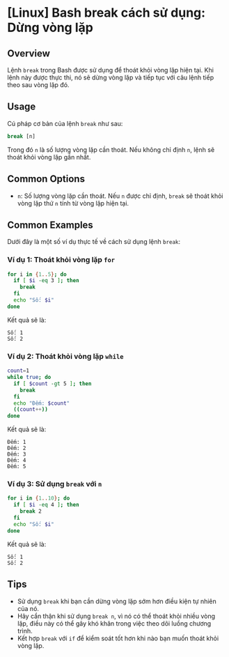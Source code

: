 # [Linux] Bash break cách sử dụng: Dừng vòng lặp

## Overview
Lệnh `break` trong Bash được sử dụng để thoát khỏi vòng lặp hiện tại. Khi lệnh này được thực thi, nó sẽ dừng vòng lặp và tiếp tục với câu lệnh tiếp theo sau vòng lặp đó.

## Usage
Cú pháp cơ bản của lệnh `break` như sau:
```bash
break [n]
```
Trong đó `n` là số lượng vòng lặp cần thoát. Nếu không chỉ định `n`, lệnh sẽ thoát khỏi vòng lặp gần nhất.

## Common Options
- `n`: Số lượng vòng lặp cần thoát. Nếu `n` được chỉ định, `break` sẽ thoát khỏi vòng lặp thứ `n` tính từ vòng lặp hiện tại.

## Common Examples
Dưới đây là một số ví dụ thực tế về cách sử dụng lệnh `break`:

### Ví dụ 1: Thoát khỏi vòng lặp `for`
```bash
for i in {1..5}; do
  if [ $i -eq 3 ]; then
    break
  fi
  echo "Số: $i"
done
```
Kết quả sẽ là:
```
Số: 1
Số: 2
```

### Ví dụ 2: Thoát khỏi vòng lặp `while`
```bash
count=1
while true; do
  if [ $count -gt 5 ]; then
    break
  fi
  echo "Đếm: $count"
  ((count++))
done
```
Kết quả sẽ là:
```
Đếm: 1
Đếm: 2
Đếm: 3
Đếm: 4
Đếm: 5
```

### Ví dụ 3: Sử dụng `break` với `n`
```bash
for i in {1..10}; do
  if [ $i -eq 4 ]; then
    break 2
  fi
  echo "Số: $i"
done
```
Kết quả sẽ là:
```
Số: 1
Số: 2
```

## Tips
- Sử dụng `break` khi bạn cần dừng vòng lặp sớm hơn điều kiện tự nhiên của nó.
- Hãy cẩn thận khi sử dụng `break n`, vì nó có thể thoát khỏi nhiều vòng lặp, điều này có thể gây khó khăn trong việc theo dõi luồng chương trình.
- Kết hợp `break` với `if` để kiểm soát tốt hơn khi nào bạn muốn thoát khỏi vòng lặp.